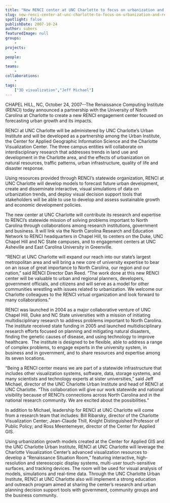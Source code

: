 ```yaml
---
title: "New RENCI center at UNC Charlotte to focus on urbanization and regional growth"
slug: new-renci-center-at-unc-charlotte-to-focus-on-urbanization-and-regional-growth
spotlight: false
publishDate: 2007-10-24
author: subers
featuredImage: null
groups:
    - 
projects:
    - 
people:
    - 
teams: 
    - 
collaborations:
    - 
tags:
    ["3D visualization","Jeff Michael"]
---
```

CHAPEL HILL, NC, October 24, 2007--The Renaissance Computing Institute (RENCI) today announced a partnership with the University of North Carolina at Charlotte to create a new RENCI engagement center focused on forecasting urban growth and its impacts.

<!--more-->

RENCI at UNC Charlotte will be administered by UNC Charlotte’s Urban Institute and will be developed as a partnership among the Urban Institute, the Center for Applied Geographic Information Science and the Charlotte Visualization Center. The three campus entities will collaborate on interdisciplinary research that addresses trends in land use and development in the Charlotte area, and the effects of urbanization on natural resources, traffic patterns, urban infrastructure, quality of life and disaster response.

Using resources provided through RENCI’s statewide organization, RENCI at UNC Charlotte will develop models to forecast future urban development, create and disseminate interactive, visual simulations of data on urbanization trends, and deploy visual decision support tools that stakeholders will be able to use to develop and assess sustainable growth and economic development policies.

The new center at UNC Charlotte will contribute its research and expertise to RENCI’s statewide mission of solving problems important to North Carolina through collaborations among research institutions, government and business. It will link via the North Carolina Research and Education Network to RENCI headquarters in Chapel Hill, to centers on the Duke, UNC Chapel Hill and NC State campuses, and to engagement centers at UNC Asheville and East Carolina University in Greenville.

“RENCI at UNC Charlotte will expand our reach into our state’s largest metropolitan area and will bring a new core of university expertise to bear on an issue of great importance to North Carolina, our region and our nation,” said RENCI Director Dan Reed. “The work done at this new RENCI center will be valuable to urban and regional planners, developers, government officials, and citizens and will serve as a model for other communities wrestling with issues related to urbanization. We welcome our Charlotte colleagues to the RENCI virtual organization and look forward to many collaborations.”

RENCI was launched in 2004 as a major collaborative venture of UNC Chapel Hill, Duke and NC State universities with a mission of initiating multidisciplinary research to address problems important to North Carolina. The institute received state funding in 2005 and launched multidisciplinary research efforts focused on planning and mitigating natural disasters, finding the genetic causes of disease, and using technology to improve healthcare.  The institute is designed to be flexible, able to address a range of complex problems, to engage experts in the university system, in business and in government, and to share resources and expertise among its seven locations.

“Being a RENCI center means we are part of a statewide infrastructure that includes other visualization systems, software, data, storage systems, and many scientists and technology experts at sister universities,” said Jeff Michael, director of the UNC Charlotte Urban Institute and head of RENCI at UNC Charlotte. “This collaboration will give our work statewide and national visibility because of RENCI’s connections across North Carolina and in the national research community. We are excited about the possibilities.”

In addition to Michael, leadership for RENCI at UNC Charlotte will come from a research team that includes: Bill Ribarsky, director of the Charlotte Visualization Center; Jean-Claude Thill, Knight Distinguished Professor of Public Policy; and Ross Meentemeyer, director of the Center for Applied GIS.

Using urbanization growth models created at the Center for Applied GIS and the UNC Charlotte Urban Institute, RENCI at UNC Charlotte will leverage the Charlotte Visualization Center’s advanced visualization resources to develop a “Renaissance Situation Room,” featuring interactive, high-resolution and stereoscopic display systems, multi-user touch-sensitive surfaces, and tracking devices. The room will be used for visual analysis of models, simulations and real-time data. Through the UNC Charlotte Urban Institute, RENCI at UNC Charlotte also will implement a strong education and outreach program aimed at sharing the center’s research and urban planning decision support tools with government, community groups and the business community.
